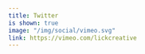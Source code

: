 ```yaml
---
title: Twitter
is shown: true
image: "/img/social/vimeo.svg"
link: https://vimeo.com/lickcreative
---
```



